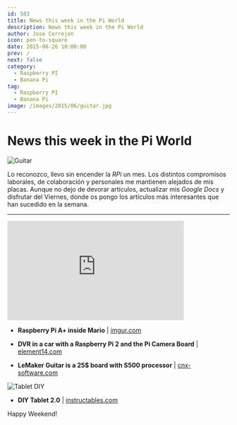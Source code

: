```yaml
---
id: 583
title: News this week in the Pi World
description: News this week in the Pi World
author: Jose Cerrejon
icon: pen-to-square
date: 2015-06-26 10:00:00
prev: /
next: false
category:
  - Raspberry PI
  - Banana Pi
tag:
  - Raspberry PI
  - Banana Pi
image: /images/2015/06/guitar.jpg
---
```


# News this week in the Pi World

![Guitar](/images/2015/06/guitar.jpg)

Lo reconozco, llevo sin encender la *RPi* un mes. Los distintos compromisos laborales, de colaboración y personales me mantienen alejados de mis placas. Aunque no dejo de devorar artículos, actualizar mis *Google Docs* y disfrutar del Viernes, donde os pongo los artículos más interesantes que han sucedido en la semana.

- - -
<iframe width="400" height="225" src="https://www.youtube.com/embed/T4He0Y7rit8?rel=0" frameborder="0" allowfullscreen></iframe>

* **Raspberry Pi A+ inside Mario** | [imgur.com](http://imgur.com/gallery/Dwz04)

* **DVR in a car with a Raspberry Pi 2 and the Pi Camera Board** | [element14.com](http://www.element14.com/community/community/raspberry-pi/raspberrypi_projects/blog/2015/06/23/the-secrets-of-the-pi-camera--car-dvr-system)

* **LeMaker Guitar is a 25$ board with S500 processor** | [cnx-software.com](http://www.cnx-software.com/2015/06/25/lemaker-guitar-is-a-25-single-board-computer-powered-by-actions-semi-s500-processor/)

![Tablet DIY](/images/2015/06/tablet_diy.jpg)

* **DIY Tablet 2.0** | [instructables.com](http://www.instructables.com/id/DIY-Tablet-20/?ALLSTEPS)

Happy Weekend!